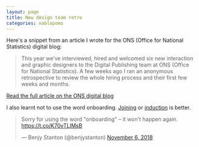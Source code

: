 ```yaml
---
layout: page
title: New design team retro
categories: nablopomo
---
```


<p class="lede">Here's a snippet from an article I wrote for the ONS (Office for National Statistics) digital blog:</p>

> This year we’ve interviewed, hired and welcomed six new interaction and graphic designers to the Digital Publishing team at ONS (Office for National Statistics). A few weeks ago I ran an anonymous retrospective to review the whole hiring process and their first few weeks and months.

[Read the full article on the ONS digital blog](https://digitalblog.ons.gov.uk/2018/11/06/things-we-learnt-when-we-hired-6-designers-at-the-same-time/)

I also learnt not to use the word onboarding. [Joining](https://twitter.com/robchamberspfc/status/1059907595991945217) or [induction](https://twitter.com/avfletcher/status/1059908570660114433) is better.

<blockquote class="twitter-tweet" data-lang="en"><p lang="en" dir="ltr">Sorry for using the word &quot;onboarding&quot; – it won&#39;t happen again. <a href="https://t.co/K70vTLIMsB">https://t.co/K70vTLIMsB</a></p>&mdash; Benjy Stanton (@benjystanton) <a href="https://twitter.com/benjystanton/status/1059903687106158593?ref_src=twsrc%5Etfw">November 6, 2018</a></blockquote>
<script async src="https://platform.twitter.com/widgets.js" charset="utf-8"></script>
